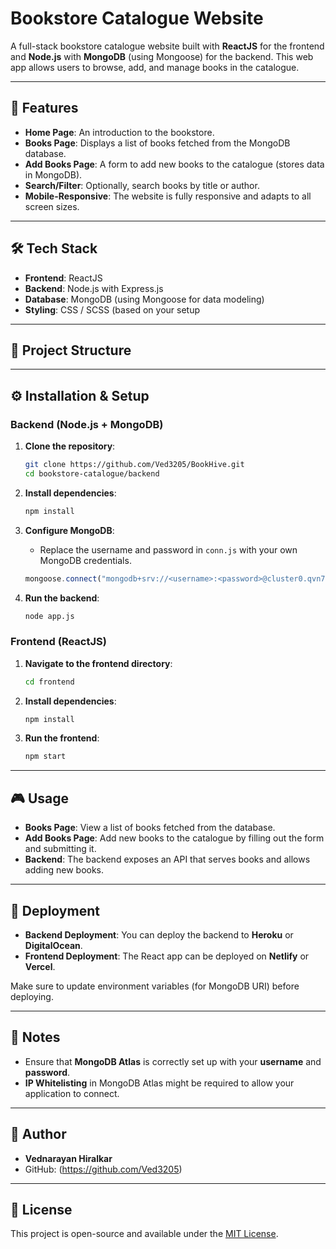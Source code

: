 # Bookstore Catalogue Website

A full-stack bookstore catalogue website built with **ReactJS** for the frontend and **Node.js** with **MongoDB** (using Mongoose) for the backend. This web app allows users to browse, add, and manage books in the catalogue.

---

## 🚀 Features

- **Home Page**: An introduction to the bookstore.
- **Books Page**: Displays a list of books fetched from the MongoDB database.
- **Add Books Page**: A form to add new books to the catalogue (stores data in MongoDB).
- **Search/Filter**: Optionally, search books by title or author.
- **Mobile-Responsive**: The website is fully responsive and adapts to all screen sizes.

---

## 🛠️ Tech Stack

- **Frontend**: ReactJS
- **Backend**: Node.js with Express.js
- **Database**: MongoDB (using Mongoose for data modeling)
- **Styling**: CSS / SCSS (based on your setup

---

## 📂 Project Structure


---

## ⚙️ Installation & Setup

### Backend (Node.js + MongoDB)

1. **Clone the repository**:

    ```bash
    git clone https://github.com/Ved3205/BookHive.git
    cd bookstore-catalogue/backend
    ```

2. **Install dependencies**:

    ```bash
    npm install
    ```

3. **Configure MongoDB**:
   - Replace the username and password in `conn.js` with your own MongoDB credentials.

    ```js
    mongoose.connect("mongodb+srv://<username>:<password>@cluster0.qvn7q.mongodb.net/BookHive?retryWrites=true&w=majority&appName=Cluster0")
    ```

4. **Run the backend**:

    ```bash
    node app.js
    ```


### Frontend (ReactJS)

1. **Navigate to the frontend directory**:

    ```bash
    cd frontend
    ```

2. **Install dependencies**:

    ```bash
    npm install
    ```

3. **Run the frontend**:

    ```bash
    npm start
    ```

---

## 🎮 Usage

- **Books Page**: View a list of books fetched from the database.
- **Add Books Page**: Add new books to the catalogue by filling out the form and submitting it.
- **Backend**: The backend exposes an API that serves books and allows adding new books.

---

## 🚀 Deployment

- **Backend Deployment**: You can deploy the backend to **Heroku** or **DigitalOcean**.
- **Frontend Deployment**: The React app can be deployed on **Netlify** or **Vercel**.
  
Make sure to update environment variables (for MongoDB URI) before deploying.

---

## 📝 Notes

- Ensure that **MongoDB Atlas** is correctly set up with your **username** and **password**.
- **IP Whitelisting** in MongoDB Atlas might be required to allow your application to connect.

---

## 👤 Author

- **Vednarayan Hiralkar**
- GitHub: (https://github.com/Ved3205)

---

## 📜 License

This project is open-source and available under the [MIT License](LICENSE).

